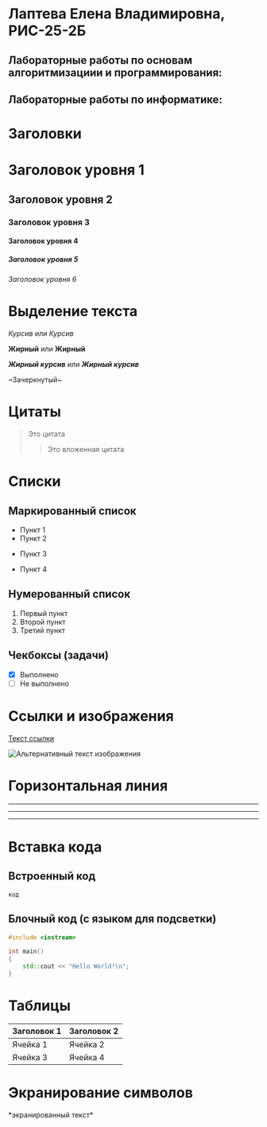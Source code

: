 # Лаптева Елена Владимировна, РИС-25-2Б
## Лабораторные работы по основам алгоритмизациии и программирования:
## Лабораторные работы по информатике:

# Заголовки
# Заголовок уровня 1
## Заголовок уровня 2
### Заголовок уровня 3
#### Заголовок уровня 4
##### Заголовок уровня 5
###### Заголовок уровня 6

# Выделение текста
*Курсив* или _Курсив_

**Жирный** или __Жирный__

***Жирный курсив*** или ___Жирный курсив___

~Зачеркнутый~

# Цитаты
> Это цитата
>> Это вложенная цитата

# Списки
## Маркированный список
- Пункт 1
- Пункт 2
* Пункт 3
+ Пункт 4

## Нумерованный список
1. Первый пункт
2. Второй пункт
3. Третий пункт

## Чекбоксы (задачи)
- [x] Выполнено
- [ ] Не выполнено

# Ссылки и изображения
[Текст ссылки](http://pstu.ru "Подсказка")

![Альтернативный текст изображения](https://i.ytimg.com/vi/DZhLw-67Fgs/maxresdefault.jpg "Подсказка")

# Горизонтальная линия
---
***
___

# Вставка кода
## Встроенный код
`код`

## Блочный код (с языком для подсветки)
```c++
#include <iostream>

int main()
{
    std::cout << "Hello World!\n";
}
```

# Таблицы
| Заголовок 1 | Заголовок 2 |
|-|-|
| Ячейка 1   | Ячейка 2   |
| Ячейка 3   | Ячейка 4   |

# Экранирование символов
\*экранированный текст\*  
